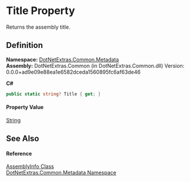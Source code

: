 # Title Property


Returns the assembly title.



## Definition
**Namespace:** <a href="20f0f19b-8054-ee8e-b177-685d26d2e7d9.md">DotNetExtras.Common.Metadata</a>  
**Assembly:** DotNetExtras.Common (in DotNetExtras.Common.dll) Version: 0.0.0+ad9e09e88ea1e6582dceda1560895fc6af63de46

**C#**
``` C#
public static string? Title { get; }
```



#### Property Value
<a href="https://learn.microsoft.com/dotnet/api/system.string" target="_blank" rel="noopener noreferrer">String</a>

## See Also


#### Reference
<a href="d74deb95-a323-4fdb-c103-dade3a01e24f.md">AssemblyInfo Class</a>  
<a href="20f0f19b-8054-ee8e-b177-685d26d2e7d9.md">DotNetExtras.Common.Metadata Namespace</a>  

